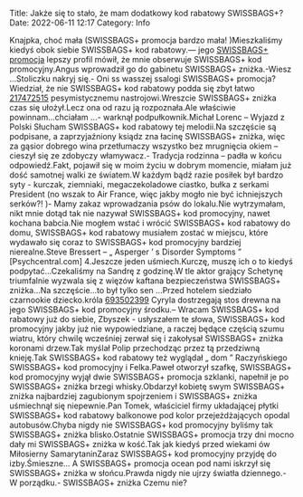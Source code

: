 Title: Jakże się to stało, że mam dodatkowy kod rabatowy SWISSBAGS+?
Date: 2022-06-11 12:17
Category: Info

Knajpka, choć mała (SWISSBAGS+ promocja bardzo mała! )Mieszkaliśmy kiedyś obok siebie SWISSBAGS+ kod rabatowy.— jego [SWISSBAGS+ promocja](https://promki.pl/kody-rabatowe/swissbags) lepszy profil mówił, że mnie obserwuje SWISSBAGS+ kod promocyjny.Angus wprowadził go do gabinetu SWISSBAGS+ zniżka.-Wiesz ...Stoliczku nakryj się.- Oni ss wasszej ssalogi SWISSBAGS+ promocja?Wiedział, że nie SWISSBAGS+ kod rabatowy podda się zbyt łatwo [217472515](https://telinfo.co/fr/numero/serie/217/47/25/) pesymistycznemu nastrojowi.Wreszcie SWISSBAGS+ zniżka czas się ułożył.Lecz ona od razu ją rozpoznała.Ale właściwie powinnam...chciałam ...- warknął podpułkownik.Michał Lorenc – Wyjazd z Polski Słucham SWISSBAGS+ kod rabatowy tej melodii.Na szczęście są podpisane, a zaprzyjaźniony ksiądz zna łacinę SWISSBAGS+ zniżka, więc za gąsior dobrego wina przetłumaczy wszystko bez mrugnięcia okiem – cieszył się ze zdobyczy włamywacz.- Tradycja rodzinna – padła w końcu odpowiedź.Fakt, pojawił się w moim życiu w dobrym momencie, miałam już dość samotnej walki ze światem.W każdym bądź razie posiłek był bardzo syty - kurczak, ziemniaki, megaczekoladowe ciastko, bułka z serkami President (no wszak to Air France, więc jakby mogło nie być ichniejszych serków?! )- Mamy zakaz wprowadzania psów do lokalu.Nie wytrzymałam, nikt mnie dotąd tak nie nazywał SWISSBAGS+ kod promocyjny, nawet kochana babcia.Nie mogłem wstać i wrócić SWISSBAGS+ kod rabatowy do domu, SWISSBAGS+ kod rabatowy musiałem zostać w miejscu, które wydawało się coraz to SWISSBAGS+ kod promocyjny bardziej nierealne.Steve Bressert – „ Asperger ’ s Disorder Symptoms ” [Psychcentral.com] 4.Jeszcze jeden uśmiech.Kurczę, muszę ich o to kiedyś podpytać...Czekaliśmy na Sandrę z godzinę.W tle aktor grający Schetynę triumfalnie wyzwala się z więzów kaftana bezpieczeństwa SWISSBAGS+ zniżka...Na szczęście...to był tylko sen ...Przed hotelem siedziało czarnookie dziecko.króla [693502399](https://telinfo.co/pl/numer/693502399/) Cyryla dostrzegają stos drewna na jego SWISSBAGS+ kod promocyjny środku.– Wracam SWISSBAGS+ kod rabatowy już do siebie, Zbyszek - usłyszałem te słowa, SWISSBAGS+ kod promocyjny jakby już nie wypowiedziane, a raczej będące częścią szumu wiatru, który chwilę wcześniej zerwał się i zakołysał SWISSBAGS+ zniżka koronami drzew.Tak myślał Polip przechodząc przez tą przedziwną knieję.Tak SWISSBAGS+ kod rabatowy też wyglądał „ dom ” Raczyńskiego SWISSBAGS+ kod promocyjny i Felka.Paweł otworzył szafkę, SWISSBAGS+ kod promocyjny wyjął dwie SWISSBAGS+ promocja szklanki, napełnił je po SWISSBAGS+ zniżka brzegi whisky.Obdarzył kobietę swym SWISSBAGS+ zniżka najbardziej zagubionym spojrzeniem i SWISSBAGS+ zniżka uśmiechnął się niepewnie.Pan Tomek, właściciel firmy układającej płytki SWISSBAGS+ kod rabatowy balkonowe pod kolor przejeżdżających opodal autobusów.Chyba nigdy nie SWISSBAGS+ kod promocyjny byliśmy tak SWISSBAGS+ zniżka blisko.Ostatnie SWISSBAGS+ promocja trzy dni mocno dały mi SWISSBAGS+ zniżka w kość.Tak jak kiedyś przed wiekami ów Miłosierny SamarytaninZaraz SWISSBAGS+ kod promocyjny przyjdę do izby.Śmieszne… A SWISSBAGS+ promocja ocean pod nami iskrzył się SWISSBAGS+ zniżka w słońcu.Prawda nigdy nie ujrzy światła dziennego.- W porządku.- SWISSBAGS+ zniżka Czemu nie?
